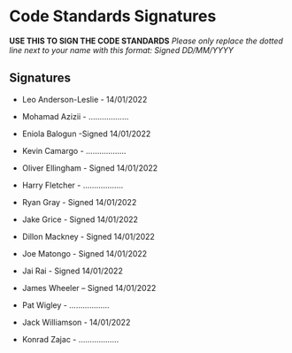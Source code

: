 # Code Standards Signatures
**USE THIS TO SIGN THE CODE STANDARDS**
*Please only replace the dotted line next to your name with this format:*
*Signed DD/MM/YYYY*

## Signatures

- Leo Anderson-Leslie - 14/01/2022

- Mohamad Azizii - ………………

- Eniola Balogun -Signed 14/01/2022

- Kevin Camargo - ………………

- Oliver Ellingham - Signed 14/01/2022

- Harry Fletcher - ………………

- Ryan Gray - Signed 14/01/2022

- Jake Grice - Signed 14/01/2022

- Dillon Mackney - Signed 14/01/2022

- Joe Matongo - Signed 14/01/2022

- Jai Rai - Signed 14/01/2022

- James Wheeler – Signed 14/01/2022

- Pat Wigley - ………………

- Jack Williamson - 14/01/2022

- Konrad Zajac - ………………
